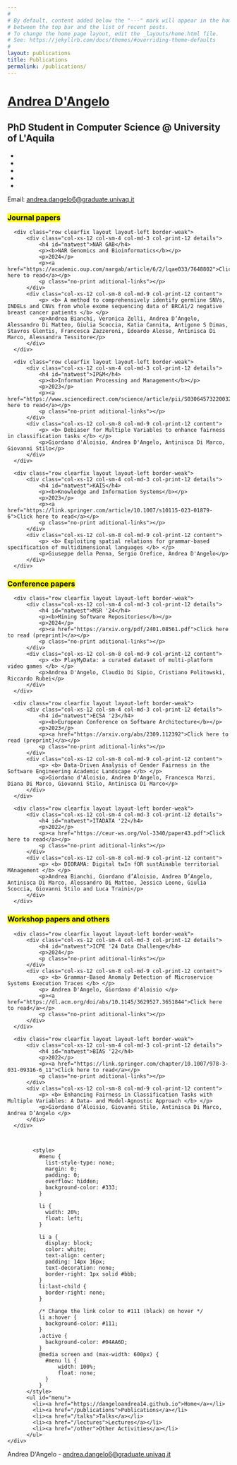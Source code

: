 ```yaml
---
#
# By default, content added below the "---" mark will appear in the home page
# between the top bar and the list of recent posts.
# To change the home page layout, edit the _layouts/home.html file.
# See: https://jekyllrb.com/docs/themes/#overriding-theme-defaults
#
layout: publications
title: Publications
permalink: /publications/
---
```


<html lang="en"><head>
  <meta charset="utf-8">
  <meta http-equiv="X-UA-Compatible" content="IE=edge">
  <meta name="viewport" content="width=device-width, initial-scale=1">

  <title>Andrea D'Angelo | PhD Student in Computer Science @ University of L'Aquila</title><!-- Begin Jekyll SEO tag v2.8.0 -->

<meta name="generator" content="Jekyll v3.9.3" />
<meta property="og:title" content="PhD Student in Computer Science @ University of L’Aquila" />
<meta property="og:locale" content="en_US" />
<meta name="description" content="personal website" />
<meta property="og:description" content="personal website" />
<link rel="canonical" href="https://dangeloandrea14.github.io/" />
<meta property="og:url" content="https://dangeloandrea14.github.io/" />
<meta property="og:site_name" content="PhD Student in Computer Science @ University of L’Aquila" />
<meta property="og:type" content="website" />
<meta name="twitter:card" content="summary" />
<meta property="twitter:title" content="PhD Student in Computer Science @ University of L’Aquila" />
<script type="application/ld+json">
{"@context":"https://schema.org","@type":"WebSite","description":"personal website","headline":"PhD Student in Computer Science @ University of L’Aquila","name":"PhD Student in Computer Science @ University of L’Aquila","url":"https://dangeloandrea14.github.io/"}</script>
<!-- End Jekyll SEO tag -->
<link rel="stylesheet" href="/assets/main.css">
  <link rel="shortcut icon" type="image/x-icon" href="/images/favicon.ico"></head>
<body class=""><div class="container header-container">
  <div class="row">
    <div class="col-xs-12 col-sm-6 col-md-6 col-lg-8 header-left">
      <h1><a href="https://dangeloandrea14.github.io">Andrea D&#39;Angelo</a></h1>
      <h2>PhD Student in Computer Science @ University of L&#39;Aquila</h2>
    </div>
    <div class="col-xs-12 col-sm-6 col-md-6 col-lg-4 header-right">
      <ul class="icons no-print"><li>
            <a target="_blank" href="https://github.com/dangeloandrea14" class="button button--sacnite button--round-l">
              <i class="fab fa-github" title="Github link"></i>
            </a>
          </li><li>
            <a target="_blank" href="https://www.instagram.com/_andreadng" class="button button--sacnite button--round-l">
              <i class="fab fa-instagram" title="Instagram link"></i>
            </a>
          </li><li>
            <a target="_blank" href="https://www.linkedin.com/in/andrea-d-angelo-02569319a" class="button button--sacnite button--round-l">
              <i class="fab fa-linkedin" title="Linkedin link"></i>
            </a>
          </li><li>
            <a target="_blank" href="https://twitter.com/_ad1411" class="button button--sacnite button--round-l">
              <i class="fab fa-twitter" title="Twitter link"></i>
            </a>
          </li><li>
            <a target="_blank" href="https://www.researchgate.net/profile/Andrea-Dangelo-5" class="button button--sacnite button--round-l">
              <i class="fab fa-researchgate" title="ResearchGate"></i>
            </a>
          </li>
      </ul><p>
          Email: <a href="mailto:andrea.dangelo6@graduate.univaq.it" target="_blank">andrea.dangelo6@graduate.univaq.it</a>
        </p></div>
  </div>
</div>
<main class="page-content" aria-label="Content">

  <div class="container list-container">
      <h3 id="journals"><mark>Journal papers</mark></h3>


      <div class="row clearfix layout layout-left border-weak">
          <div class="col-xs-12 col-sm-4 col-md-3 col-print-12 details">
              <h4 id="natwest">NAR GAB</h4>
              <p><b>NAR Genomics and Bioinformatics</b></p>
              <p>2024</p>
              <p><a href="https://academic.oup.com/nargab/article/6/2/lqae033/7648802">Click here to read</a></p>
              <p class="no-print aditional-links"></p>
          </div>
          <div class="col-xs-12 col-sm-8 col-md-9 col-print-12 content">
              <p> <b> A method to comprehensively identify germline SNVs, INDELs and CNVs from whole exome sequencing data of BRCA1/2 negative breast cancer patients </b> </p>
              <p>Andrea Bianchi, Veronica Zelli, Andrea D’Angelo, Alessandro Di Matteo, Giulia Scoccia, Katia Cannita, Antigone S Dimas, Stavros Glentis, Francesca Zazzeroni, Edoardo Alesse, Antinisca Di Marco, Alessandra Tessitore</p>
          </div>
      </div>

      <div class="row clearfix layout layout-left border-weak">
          <div class="col-xs-12 col-sm-4 col-md-3 col-print-12 details">
              <h4 id="natwest">IP&M</h4>
              <p><b>Information Processing and Management</b></p>
              <p>2023</p>
              <p><a href="https://www.sciencedirect.com/science/article/pii/S0306457322003272">Click here to read</a></p>
              <p class="no-print aditional-links"></p>
          </div>
          <div class="col-xs-12 col-sm-8 col-md-9 col-print-12 content">
              <p> <b> Debiaser for Multiple Variables to enhance fairness in classification tasks </b> </p>
              <p>Giordano d'Aloisio, Andrea D'Angelo, Antinisca Di Marco, Giovanni Stilo</p>
          </div>
      </div>

      <div class="row clearfix layout layout-left border-weak">
          <div class="col-xs-12 col-sm-4 col-md-3 col-print-12 details">
              <h4 id="natwest">KAIS</h4>
              <p><b>Knowledge and Information Systems</b></p>
              <p>2023</p>
              <p><a href="https://link.springer.com/article/10.1007/s10115-023-01879-6">Click here to read</a></p>
              <p class="no-print aditional-links"></p>
          </div>
          <div class="col-xs-12 col-sm-8 col-md-9 col-print-12 content">
              <p> <b> Exploiting spatial relations for grammar-based specification of multidimensional languages </b> </p>
              <p>Giuseppe della Penna, Sergio Orefice, Andrea D'Angelo</p>
          </div>
      </div>

  </div>

  <div class="container list-container">
      <h3 id="conferences"><mark>Conference papers</mark></h3>


      <div class="row clearfix layout layout-left border-weak">
          <div class="col-xs-12 col-sm-4 col-md-3 col-print-12 details">
              <h4 id="natwest">MSR '24</h4>
              <p><b>Mining Software Repositories</b></p>
              <p>2024</p>
              <p><a href="https://arxiv.org/pdf/2401.08561.pdf">Click here to read (preprint)</a></p>
              <p class="no-print aditional-links"></p>
          </div>
          <div class="col-xs-12 col-sm-8 col-md-9 col-print-12 content">
              <p> <b> PlayMyData: a curated dataset of multi-platform video games </b> </p>
              <p>Andrea D'Angelo, Claudio Di Sipio, Cristiano Politowski, Riccardo Rubei</p>
          </div>
      </div>

      <div class="row clearfix layout layout-left border-weak">
          <div class="col-xs-12 col-sm-4 col-md-3 col-print-12 details">
              <h4 id="natwest">ECSA '23</h4>
              <p><b>European Conference on Software Architecture</b></p>
              <p>2023</p>
              <p><a href="https://arxiv.org/abs/2309.112392">Click here to read (preprint)</a></p>
              <p class="no-print aditional-links"></p>
          </div>
          <div class="col-xs-12 col-sm-8 col-md-9 col-print-12 content">
              <p> <b> Data-Driven Analysis of Gender Fairness in the Software Engineering Academic Landscape </b> </p>
              <p>Giordano d'Aloisio, Andrea D'Angelo, Francesca Marzi, Diana Di Marco, Giovanni Stilo, Antinisca Di Marco</p>
          </div>
      </div>

      <div class="row clearfix layout layout-left border-weak">
          <div class="col-xs-12 col-sm-4 col-md-3 col-print-12 details">
              <h4 id="natwest">ITADATA '22</h4>
              <p>2022</p>
              <p><a href="https://ceur-ws.org/Vol-3340/paper43.pdf">Click here to read</a></p>
              <p class="no-print aditional-links"></p>
          </div>
          <div class="col-xs-12 col-sm-8 col-md-9 col-print-12 content">
              <p> <b> DIORAMA: Digital twIn fOR sustAinable territorial MAnagement </b> </p>
              <p>Andrea Bianchi, Giordano d’Aloisio, Andrea D’Angelo, Antinisca Di Marco, Alessandro Di Matteo, Jessica Leone, Giulia Scoccia, Giovanni Stilo and Luca Traini</p>
          </div>
      </div>


  </div>

  <div class="container list-container">
      <h3 id="workshops"><mark>Workshop papers and others</mark></h3>

      <div class="row clearfix layout layout-left border-weak">
          <div class="col-xs-12 col-sm-4 col-md-3 col-print-12 details">
              <h4 id="natwest">ICPE '24 Data Challenge</h4>
              <p>2024</p>
              <p class="no-print aditional-links"></p>
          </div>
          <div class="col-xs-12 col-sm-8 col-md-9 col-print-12 content">
              <p> <b> Grammar-Based Anomaly Detection of Microservice Systems Execution Traces </b> </p>
              <p> Andrea D'Angelo, Giordano d'Aloisio </p>
              <p><a href="https://dl.acm.org/doi/abs/10.1145/3629527.3651844">Click here to read</a></p>
              <p class="no-print aditional-links"></p>
          </div>
      </div>

      <div class="row clearfix layout layout-left border-weak">
          <div class="col-xs-12 col-sm-4 col-md-3 col-print-12 details">
              <h4 id="natwest">BIAS '22</h4>
              <p>2022</p>
              <p><a href="https://link.springer.com/chapter/10.1007/978-3-031-09316-6_11">Click here to read</a></p>
              <p class="no-print aditional-links"></p>
          </div>
          <div class="col-xs-12 col-sm-8 col-md-9 col-print-12 content">
              <p> <b> Enhancing Fairness in Classification Tasks with Multiple Variables: A Data- and Model-Agnostic Approach </b> </p>
              <p>Giordano d’Aloisio, Giovanni Stilo, Antinisca Di Marco, Andrea D’Angelo </p>
          </div>
      </div>



            <style>
              #menu {
                list-style-type: none;
                margin: 0;
                padding: 0;
                overflow: hidden;
                background-color: #333;
              }

              li {
                width: 20%;
                float: left;
              }

              li a {
                display: block;
                color: white;
                text-align: center;
                padding: 14px 16px;
                text-decoration: none;
                border-right: 1px solid #bbb;
              }
              li:last-child {
                border-right: none;
              }

              /* Change the link color to #111 (black) on hover */
              li a:hover {
                background-color: #111;
              }
              .active {
                background-color: #04AA6D;
              }
              @media screen and (max-width: 600px) {
                #menu li {
                    width: 100%;
                    float: none;
                }
              }
          </style>
          <ul id="menu">
            <li><a href="https://dangeloandrea14.github.io">Home</a></li>
            <li><a href="/publications">Publications</a></li>
            <li><a href="/talks">Talks</a></li>
            <li><a href="/lectures">Lectures</a></li>
            <li><a href="/other">Other Activities</a></li>
          </ul>
    </div>
  
  
  <div class="container footer-container">
  <p>
    Andrea D&#39;Angelo -
    <a href="mailto:andrea.dangelo6@graduate.univaq.it" target="_blank">andrea.dangelo6@graduate.univaq.it</a></p>
</div>
    <script src="/assets/js/index.js"></script>
  